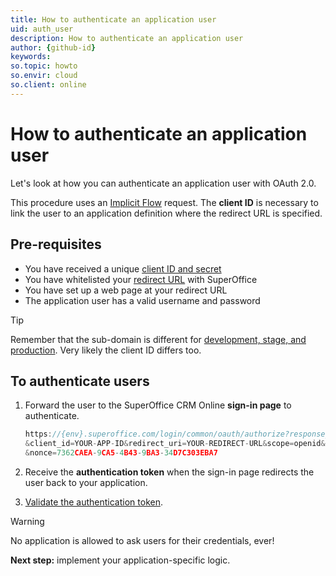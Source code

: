 ```yaml
---
title: How to authenticate an application user
uid: auth_user
description: How to authenticate an application user
author: {github-id}
keywords:
so.topic: howto
so.envir: cloud
so.client: online
---
```


# How to authenticate an application user

Let's look at how you can authenticate an application user with OAuth 2.0.

This procedure uses an [Implicit Flow][1] request. The **client ID** is necessary to link the user to an application definition where the redirect URL is specified.

## Pre-requisites

* You have received a unique [client ID and secret][2]
* You have whitelisted your [redirect URL][3] with SuperOffice
* You have set up a web page at your redirect URL
* The application user has a valid username and password

> [!TIP]
> Remember that the sub-domain is different for [development, stage, and production][4]. Very likely the client ID differs too.

## To authenticate users

1. Forward the user to the SuperOffice CRM Online **sign-in page** to authenticate.

    ```javascript
    https://{env}.superoffice.com/login/common/oauth/authorize?response_type=id_token token
    &client_id=YOUR-APP-ID&redirect_uri=YOUR-REDIRECT-URL&scope=openid&state=12345
    &nonce=7362CAEA-9CA5-4B43-9BA3-34D7C303EBA7
    ```

2. Receive the **authentication token** when the sign-in page redirects the user back to your application.

3. [Validate the authentication token][5].

> [!WARNING]
> No application is allowed to ask users for their credentials, ever!

**Next step:** implement your application-specific logic.

<!-- Referenced links -->
[1]: implicit-flow.md
[2]: ../../../../../superoffice-docs/docs/apps/terminology.md
[3]: ../../../../../superoffice-docs/docs/apps/redirects/index.md
[4]: ../../../../../superoffice-docs/docs/apps/getting-started/app-envir.md
[5]: ../../online/validate-security-tokens
